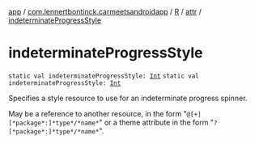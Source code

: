 [app](../../../index.md) / [com.lennertbontinck.carmeetsandroidapp](../../index.md) / [R](../index.md) / [attr](index.md) / [indeterminateProgressStyle](./indeterminate-progress-style.md)

# indeterminateProgressStyle

`static val indeterminateProgressStyle: `[`Int`](https://kotlinlang.org/api/latest/jvm/stdlib/kotlin/-int/index.html)
`static val indeterminateProgressStyle: `[`Int`](https://kotlinlang.org/api/latest/jvm/stdlib/kotlin/-int/index.html)

Specifies a style resource to use for an indeterminate progress spinner.

May be a reference to another resource, in the form "`@[+][*package*:]*type*/*name*`" or a theme attribute in the form "`?[*package*:]*type*/*name*`".

